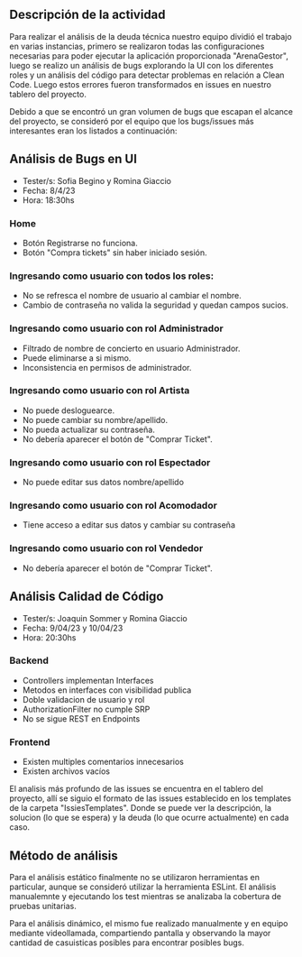 
## Descripción de la actividad 

Para realizar el análisis de la deuda técnica nuestro equipo dividió el trabajo en varias instancias, primero se realizaron todas las configuraciones necesarias para poder ejecutar la aplicación proporcionada "ArenaGestor", luego se realizo un análisis de bugs explorando la UI con los diferentes roles y un análisis del código para detectar problemas en relación a Clean Code. Luego estos errores fueron transformados en issues en nuestro tablero del proyecto.

Debido a que se encontró un gran volumen de bugs que escapan el alcance del proyecto, se consideró por el equipo que los bugs/issues más interesantes eran los listados a continuación:

## Análisis de Bugs en UI

* Tester/s: Sofia Begino y Romina Giaccio
* Fecha: 8/4/23
* Hora: 18:30hs

### Home
* Botón Registrarse no funciona.
* Botón "Compra tickets" sin haber iniciado sesión.

### Ingresando como usuario con todos los roles:
* No se refresca el nombre de usuario al cambiar el nombre.
* Cambio de contraseña no valida la seguridad y quedan campos sucios.

### Ingresando como usuario con rol Administrador
* Filtrado de nombre de concierto en usuario Administrador.
* Puede eliminarse a si mismo.
* Inconsistencia en permisos de administrador.

### Ingresando como usuario con rol Artista
* No puede desloguearce.
* No puede cambiar su nombre/apellido.
* No pueda actualizar su contraseña.
* No debería aparecer el botón de "Comprar Ticket".

### Ingresando como usuario con rol Espectador
* No puede editar sus datos nombre/apellido

### Ingresando como usuario con rol Acomodador
* Tiene acceso a editar sus datos y cambiar su contraseña

### Ingresando como usuario con rol Vendedor
* No debería aparecer el botón de "Comprar Ticket".

## Análisis Calidad de Código

* Tester/s: Joaquin Sommer y Romina Giaccio
* Fecha: 9/04/23 y 10/04/23
* Hora: 20:30hs

### Backend
* Controllers implementan Interfaces
* Metodos en interfaces con visibilidad publica
* Doble validacion de usuario y rol
* AuthorizationFilter no cumple SRP
* No se sigue REST en Endpoints

### Frontend
* Existen multiples comentarios innecesarios
* Existen archivos vacíos

El analisis más profundo de las issues se encuentra en el tablero del proyecto, allí se siguio el formato de las issues establecido en los templates de la carpeta "IssiesTemplates". Donde se puede ver la descripción, la solucion (lo que se espera) y la deuda (lo que ocurre actualmente) en cada caso.

## Método de análisis

Para el análisis estático finalmente no se utilizaron herramientas en particular, aunque se consideró utilizar la herramienta ESLint. El análisis manualemnte y ejecutando los test mientras se analizaba la cobertura de pruebas unitarias.

Para el análisis dinámico, el mismo fue realizado manualmente y en equipo mediante videollamada, compartiendo pantalla y observando la mayor cantidad de casuisticas posibles para encontrar posibles bugs.